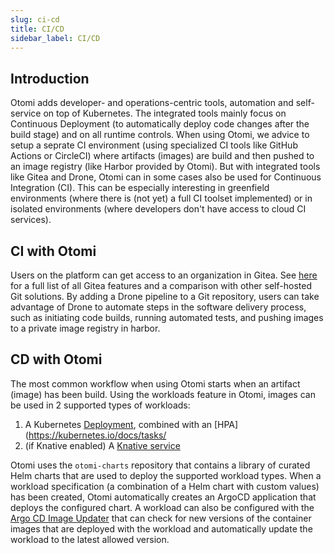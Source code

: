 ```yaml
---
slug: ci-cd
title: CI/CD
sidebar_label: CI/CD
---
```


## Introduction

Otomi adds developer- and operations-centric tools, automation and self-service on top of Kubernetes. The integrated tools mainly focus on Continuous Deployment  (to automatically deploy code changes after the build stage) and on all runtime controls. When using Otomi, we advice to setup a seprate CI environment (using specialized CI tools like GitHub Actions or CircleCI) where artifacts (images) are build and then pushed to an image registry (like Harbor provided by Otomi). But with integrated tools like Gitea and Drone, Otomi can in some cases also be used for Continuous Integration (CI). This can be especially interesting in greenfield environments (where there is (not yet) a full CI toolset implemented) or in isolated environments (where developers don't have access to cloud CI services).

## CI with Otomi

Users on the platform can get access to an organization in Gitea. See [here](https://docs.gitea.io/en-us/comparison/) for a full list of all Gitea features and a comparison with other self-hosted Git solutions. By adding a Drone pipeline to a Git repository, users can take advantage of Drone to automate steps in the software delivery process, such as initiating code builds, running automated tests, and pushing images to a private image registry in harbor.

## CD with Otomi

The most common workflow when using Otomi starts when an artifact (image) has been build. Using the workloads feature in Otomi, images can be used in 2 supported types of workloads:

1. A Kubernetes [Deployment](https://kubernetes.io/docs/concepts/workloads/controllers/deployment/), combined with an [HPA](https://kubernetes.io/docs/tasks/
2. (if Knative enabled) A [Knative service](https://github.com/knative/specs/blob/main/specs/serving/knative-api-specification-1.0.md#service)

Otomi uses the `otomi-charts` repository that contains a library of curated Helm charts that are used to deploy the supported workload types. When a workload specification (a combination of a Helm chart with custom values) has been created, Otomi automatically creates an ArgoCD application that deploys the configured chart. A workload can also be configured with the [Argo CD Image Updater](https://argocd-image-updater.readthedocs.io/en/stable/) that can check for new versions of the container images that are deployed with the workload and automatically update the workload to the latest allowed version.
